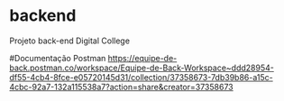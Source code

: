 # backend
Projeto back-end Digital College

#Documentação Postman
https://equipe-de-back.postman.co/workspace/Equipe-de-Back-Workspace~ddd28954-df55-4cb4-8fce-e05720145d31/collection/37358673-7db39b86-a15c-4cbc-92a7-132a115538a7?action=share&creator=37358673
